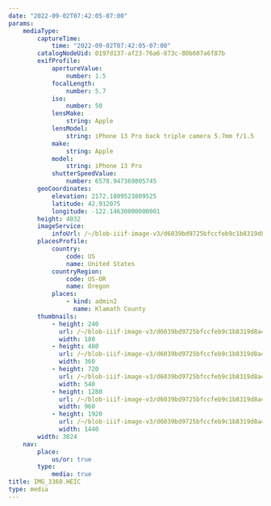 ```yaml
---
date: "2022-09-02T07:42:05-07:00"
params:
    mediaType:
        captureTime:
            time: "2022-09-02T07:42:05-07:00"
        catalogNodeUid: 0197d137-af23-76a6-873c-80b607a6f87b
        exifProfile:
            apertureValue:
                number: 1.5
            focalLength:
                number: 5.7
            iso:
                number: 50
            lensMake:
                string: Apple
            lensModel:
                string: iPhone 13 Pro back triple camera 5.7mm f/1.5
            make:
                string: Apple
            model:
                string: iPhone 13 Pro
            shutterSpeedValue:
                number: 6578.947369805745
        geoCoordinates:
            elevation: 2172.1809523809525
            latitude: 42.912075
            longitude: -122.14630000000001
        height: 4032
        imageService:
            infoUrl: /~/blob-iiif-image-v3/d6039bd9725bfccfeb9c1b8319d8a4906afa74af89bf7496cf349829993e86a9/info.json
        placesProfile:
            country:
                code: US
                name: United States
            countryRegion:
                code: US-OR
                name: Oregon
            places:
                - kind: admin2
                  name: Klamath County
        thumbnails:
            - height: 240
              url: /~/blob-iiif-image-v3/d6039bd9725bfccfeb9c1b8319d8a4906afa74af89bf7496cf349829993e86a9/full/180%2C240/0/default.jpg
              width: 180
            - height: 480
              url: /~/blob-iiif-image-v3/d6039bd9725bfccfeb9c1b8319d8a4906afa74af89bf7496cf349829993e86a9/full/360%2C480/0/default.jpg
              width: 360
            - height: 720
              url: /~/blob-iiif-image-v3/d6039bd9725bfccfeb9c1b8319d8a4906afa74af89bf7496cf349829993e86a9/full/540%2C720/0/default.jpg
              width: 540
            - height: 1280
              url: /~/blob-iiif-image-v3/d6039bd9725bfccfeb9c1b8319d8a4906afa74af89bf7496cf349829993e86a9/full/960%2C1280/0/default.jpg
              width: 960
            - height: 1920
              url: /~/blob-iiif-image-v3/d6039bd9725bfccfeb9c1b8319d8a4906afa74af89bf7496cf349829993e86a9/full/1440%2C1920/0/default.jpg
              width: 1440
        width: 3024
    nav:
        place:
            us/or: true
        type:
            media: true
title: IMG_3360.HEIC
type: media
---
```

